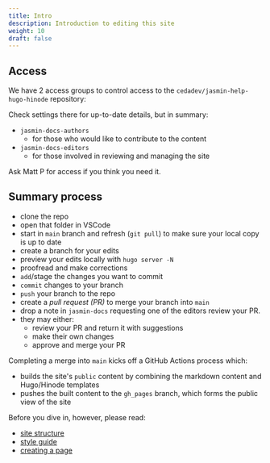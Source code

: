 ```yaml
---
title: Intro
description: Introduction to editing this site
weight: 10
draft: false
---
```


## Access

We have 2 access groups to control access to the `cedadev/jasmin-help-hugo-hinode` repository:

Check settings there for up-to-date details, but in summary:

- `jasmin-docs-authors`
  - for those who would like to contribute to the content
- `jasmin-docs-editors`
  - for those involved in reviewing and managing the site

Ask Matt P for access if you think you need it.

## Summary process

- clone the repo
- open that folder in VSCode
- start in `main` branch and refresh (`git pull`) to make sure your local copy is up to date
- create a branch for your edits
- preview your edits locally with `hugo server -N`
- proofread and make corrections
- `add`/stage the changes you want to commit
- `commit` changes to your branch
- `push` your branch to the repo
- create a *pull request (PR)* to merge your branch into `main`
- drop a note in `jasmin-docs` requesting one of the editors review your PR.
- they may either:
  - review your PR and return it with suggestions
  - make their own changes
  - approve and merge your PR

Completing a merge into `main` kicks off a GitHub Actions process which:

- builds the site's `public` content by combining the markdown content and Hugo/Hinode templates
- pushes the built content to the `gh_pages` branch, which forms the public view of the site

Before you dive in, however, please read:

- [site structure](site-structure)
- [style guide](style-guide)
- [creating a page](creating-a-page)

